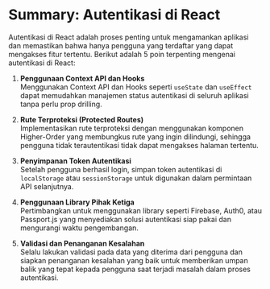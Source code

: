 # Summary: Autentikasi di React

Autentikasi di React adalah proses penting untuk mengamankan aplikasi dan memastikan bahwa hanya pengguna yang terdaftar yang dapat mengakses fitur tertentu. Berikut adalah 5 poin terpenting mengenai autentikasi di React:

1. **Penggunaan Context API dan Hooks**  
   Menggunakan Context API dan Hooks seperti `useState` dan `useEffect` dapat memudahkan manajemen status autentikasi di seluruh aplikasi tanpa perlu prop drilling.

2. **Rute Terproteksi (Protected Routes)**  
   Implementasikan rute terproteksi dengan menggunakan komponen Higher-Order yang membungkus rute yang ingin dilindungi, sehingga pengguna tidak terautentikasi tidak dapat mengakses halaman tertentu.

3. **Penyimpanan Token Autentikasi**  
   Setelah pengguna berhasil login, simpan token autentikasi di `localStorage` atau `sessionStorage` untuk digunakan dalam permintaan API selanjutnya.

4. **Penggunaan Library Pihak Ketiga**  
   Pertimbangkan untuk menggunakan library seperti Firebase, Auth0, atau Passport.js yang menyediakan solusi autentikasi siap pakai dan mengurangi waktu pengembangan.

5. **Validasi dan Penanganan Kesalahan**  
   Selalu lakukan validasi pada data yang diterima dari pengguna dan siapkan penanganan kesalahan yang baik untuk memberikan umpan balik yang tepat kepada pengguna saat terjadi masalah dalam proses autentikasi.

